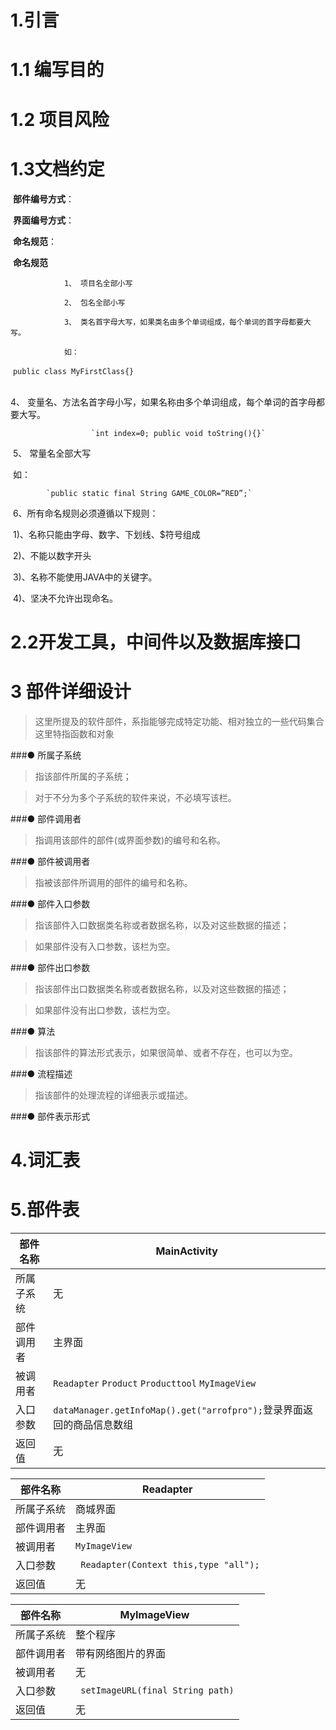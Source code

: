 # 1.引言

# 1.1 编写目的

# 1.2 项目风险

# 1.3文档约定

​		**部件编号方式**：

​		**界面编号方式**：

​		**命名规范**：

​		**命名规范**

				1、 项目名全部小写
	
				2、 包名全部小写
	
				3、 类名首字母大写，如果类名由多个单词组成，每个单词的首字母都要大写。
	
				如：
​                         `public class MyFirstClass{}`
				
​	
​			4、 变量名、方法名首字母小写，如果名称由多个单词组成，每个单词的首字母都要大写。

                  	  `int index=0; public void toString(){}`


​			5、 常量名全部大写

​			如：

  			`public static final String GAME_COLOR=”RED”;`

​		6、所有命名规则必须遵循以下规则：

​			1)、名称只能由字母、数字、下划线、$符号组成

​			2)、不能以数字开头

​			3)、名称不能使用JAVA中的关键字。

​			4)、坚决不允许出现命名。

# 2.2开发工具，中间件以及数据库接口

# 3 部件详细设计

> 这里所提及的软件部件，系指能够完成特定功能、相对独立的一些代码集合 这里特指函数和对象

###●  所属子系统

>指该部件所属的子系统；

>对于不分为多个子系统的软件来说，不必填写该栏。

###●  部件调用者

>指调用该部件的部件(或界面参数)的编号和名称。

###●  部件被调用者

>指被该部件所调用的部件的编号和名称。

###●  部件入口参数

>指该部件入口数据类名称或者数据名称，以及对这些数据的描述；

>如果部件没有入口参数，该栏为空。

###●  部件出口参数

>指该部件出口数据类名称或者数据名称，以及对这些数据的描述；

>如果部件没有出口参数，该栏为空。

###●  算法

>指该部件的算法形式表示，如果很简单、或者不存在，也可以为空。

###●  流程描述

>指该部件的处理流程的详细表示或描述。

###●  部件表示形式

# 4.词汇表

# 5.部件表


|  部件名称   | MainActivity |
|  ----  | ----  |
| 所属子系统  | 无 |
| 部件调用者| 主界面 |
|被调用者| `Readapter` `Product` `Producttool` `MyImageView` |
|入口参数| `dataManager.getInfoMap().get("arrofpro");`登录界面返回的商品信息数组 |
|返回值| 无 |

|  部件名称   | Readapter |
|  ----  | ----  |
| 所属子系统  | 商城界面 |
| 部件调用者| 主界面 |
|被调用者| `MyImageView` |
|入口参数| ` Readapter(Context this,type "all");` |
|返回值| 无 |


|  部件名称   | MyImageView |
|  ----  | ----  |
| 所属子系统  | 整个程序 |
| 部件调用者| 带有网络图片的界面 |
|被调用者| 无 |
|入口参数| ` setImageURL(final String path)` |
|返回值| 无 |



